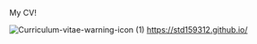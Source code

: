 My CV!

![Curriculum-vitae-warning-icon (1)](https://github.com/std159312/std159312.github.io/assets/146677836/b03a63a9-69aa-4dd6-91c6-63e9bed0077d)   https://std159312.github.io/

